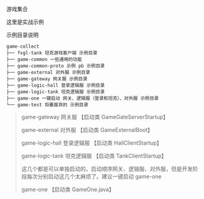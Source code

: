 游戏集合

这里是实战示例

示例目录说明
```text
game-collect
├── fxgl-tank 坦克游戏客户端 示例目录
├── game-common 一些通用的功能
├── game-common-proto 示例 pb 示例目录
├── game-external 对外服 示例目录
├── game-gateway 网关服 示例目录
├── game-logic-hall 登录逻辑服 示例目录
├── game-logic-tank 坦克逻辑服 示例目录
├── game-one 一键启动 网关、逻辑服（登录和坦克）、对外服 示例目录
└── game-test 将要废弃的 示例目录

```

> game-gateway 网关服 【启动类 GameGateServerStartup】
> 
> game-external 对外服 【启动类 GameExternalBoot】
> 
> game-logic-hall 登录逻辑服 【启动类 HallClientStartup】
> 
> game-logic-tank 坦克逻辑服 【启动类 TankClientStartup】
> 
> 这几个都是可以单独启动的，启动顺序网关、逻辑服、对外服，但是开发阶段每次分别启动这几个太麻烦了。建议一键启动 game-one
> 
> game-one  【启动类 GameOne.java】

